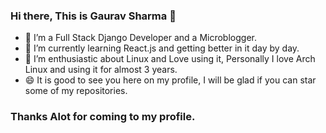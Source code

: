 ### Hi there, This is Gaurav Sharma 👋

- 🔭 I’m a Full Stack Django Developer and a Microblogger.
- 🌱 I’m currently learning React.js and getting better in it day by day.
- 👯 I’m enthusiastic about Linux and Love using it, Personally I love Arch Linux and using it for almost 3 years.
- 😄 It is good to see you here on my profile, I will be glad if you can star some of my repositories.

### Thanks Alot for coming to my profile.

<!--
- 🤔 I’m looking for help with ...
- 💬 Ask me about ...
- 📫 How to reach me: ...
- 😄 Pronouns: ...
- ⚡ Fun fact: ...
-->

